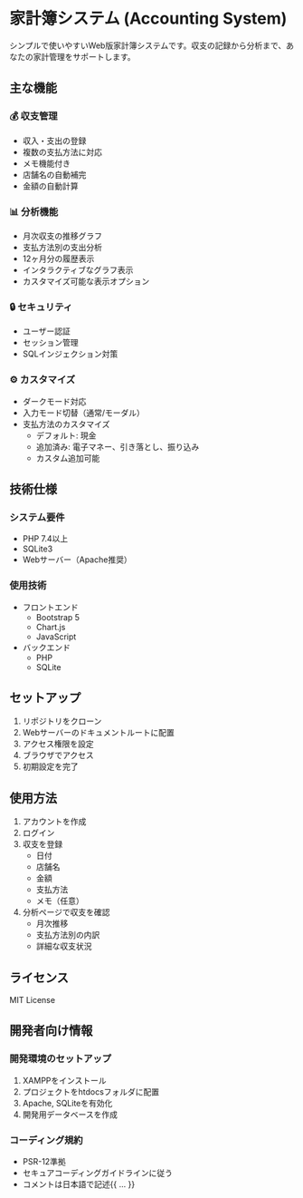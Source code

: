 # 家計簿システム (Accounting System)

シンプルで使いやすいWeb版家計簿システムです。収支の記録から分析まで、あなたの家計管理をサポートします。

## 主な機能

### 💰 収支管理
- 収入・支出の登録
- 複数の支払方法に対応
- メモ機能付き
- 店舗名の自動補完
- 金額の自動計算

### 📊 分析機能
- 月次収支の推移グラフ
- 支払方法別の支出分析
- 12ヶ月分の履歴表示
- インタラクティブなグラフ表示
- カスタマイズ可能な表示オプション

### 🔒 セキュリティ
- ユーザー認証
- セッション管理
- SQLインジェクション対策

### ⚙️ カスタマイズ
- ダークモード対応
- 入力モード切替（通常/モーダル）
- 支払方法のカスタマイズ
  - デフォルト: 現金
  - 追加済み: 電子マネー、引き落とし、振り込み
  - カスタム追加可能

## 技術仕様

### システム要件
- PHP 7.4以上
- SQLite3
- Webサーバー（Apache推奨）

### 使用技術
- フロントエンド
  - Bootstrap 5
  - Chart.js
  - JavaScript
- バックエンド
  - PHP
  - SQLite

## セットアップ

1. リポジトリをクローン
2. Webサーバーのドキュメントルートに配置
3. アクセス権限を設定
4. ブラウザでアクセス
5. 初期設定を完了

## 使用方法

1. アカウントを作成
2. ログイン
3. 収支を登録
   - 日付
   - 店舗名
   - 金額
   - 支払方法
   - メモ（任意）
4. 分析ページで収支を確認
   - 月次推移
   - 支払方法別の内訳
   - 詳細な収支状況

## ライセンス
MIT License

## 開発者向け情報

### 開発環境のセットアップ
1. XAMPPをインストール
2. プロジェクトをhtdocsフォルダに配置
3. Apache, SQLiteを有効化
4. 開発用データベースを作成

### コーディング規約
- PSR-12準拠
- セキュアコーディングガイドラインに従う
- コメントは日本語で記述{{ ... }}